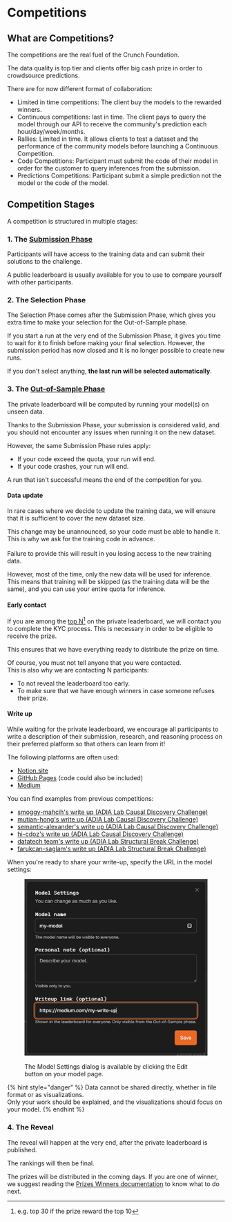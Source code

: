 # Competitions

## What are Competitions?

The competitions are the real fuel of the Crunch Foundation.&#x20;

The data quality is top tier and clients offer big cash prize in order to crowdsource predictions.

There are for now different format of collaboration:

* Limited in time competitions: The client buy the models to the rewarded winners.
* Continuous competitions: last in time. The client pays to query the model through our API to receive the community's prediction each hour/day/week/months.
* Rallies: Limited in time. It allows clients to test a dataset and the performance of the community models before launching a Continuous Competition.
* Code Competitions: Participant must submit the code of their model in order for the customer to query inferences from the submission.
* Predictions Competitions: Participant submit a simple prediction not the model or the code of the model.

## Competition Stages

A competition is structured in multiple stages:

### 1. The [Submission Phase](../../other/glossary.md#submission-phase)

Participants will have access to the training data and can submit their solutions to the challenge.

A public leaderboard is usually available for you to use to compare yourself with other participants.

### 2. The Selection Phase

The Selection Phase comes after the Submission Phase, which gives you extra time to make your selection for the Out-of-Sample phase.

If you start a run at the very end of the Submission Phase, it gives you time to wait for it to finish before making your final selection. However, the submission period has now closed and it is no longer possible to create new runs.

If you don't select anything, **the last run will be selected automatically**.

### 3. The [Out-of-Sample Phase](../../other/glossary.md#out-of-sample-phase)

The private leaderboard will be computed by running your model(s) on unseen data.

Thanks to the Submission Phase, your submission is considered valid, and you should not encounter any issues when running it on the new dataset.

However, the same Submission Phase rules apply:

* If your code exceed the quota, your run will end.
* If your code crashes, your run will end.

A run that isn't successful means the end of the competition for you.

#### Data update

In rare cases where we decide to update the training data, we will ensure that it is sufficient to cover the new dataset size.

This change may be unannounced, so your code must be able to handle it. This is why we ask for the training code in advance.\
\
Failure to provide this will result in you losing access to the new training data.

However, most of the time, only the new data will be used for inference.\
This means that training will be skipped (as the training data will be the same), and you can use your entire quota for inference.

#### Early contact

If you are among the [top N](#user-content-fn-1)[^1] on the private leaderboard, we will contact you to complete the KYC process. This is necessary in order to be eligible to receive the prize.

This ensures that we have everything ready to distribute the prize on time.

Of course, you must not tell anyone that you were contacted.\
This is also why we are contacting N participants:

* To not reveal the leaderboard too early.
* To make sure that we have enough winners in case someone refuses their prize.

#### Write up

While waiting for the private leaderboard, we encourage all participants to write a description of their submission, research, and reasoning process on their preferred platform so that others can learn from it!

The following platforms are often used:

* [Notion.site](https://www.notion.com/product/sites)
* [GitHub Pages](https://docs.github.com/en/pages/getting-started-with-github-pages/creating-a-github-pages-site) (code could also be included)
* [Medium](https://medium.com)

You can find examples from previous competitions:

* [smoggy-mahcih's write up (ADIA Lab Causal Discovery Challenge)](https://thetourney.github.io/adia-report/)
* [mutian-hong's write up (ADIA Lab Causal Discovery Challenge)](https://stream-physician-14c.notion.site/ADIA-Lab-Causal-Discovery-Challenge-Rank3-Solution-1397f010c9428099aa82e4503cad1c20#1457f010c94280cfb541c60cc9f55b97)
* [semantic-alexander's write up (ADIA Lab Causal Discovery Challenge)](https://medium.com/@alexkiechlecornish/4th-place-solution-100k-causal-discovery-challenge-adia-lab-x-crunchdao-e0f88c9eda8e)
* [hi-cdoz's write up (ADIA Lab Causal Discovery Challenge)](https://medium.com/@htnu/the-5th-place-solution-to-the-adia-causal-discovery-challenge-2024-236d5036e03a)
* [datatech team's write up (ADIA Lab Structural Break Challenge)](https://messy-plain-a65.notion.site/ADIA25-211402a1a1b780428471eaed714e285b)
* [farukcan-saglam's write up (ADIA Lab Structural Break Challenge)](adia-lab-structural-break-challenge.md)

When you're ready to share your write-up, specify the URL in the model settings:

<figure><img src="../../.gitbook/assets/image (1) (2).png" alt=""><figcaption><p>The Model Settings dialog is available by clicking the Edit button on your model page.</p></figcaption></figure>

{% hint style="danger" %}
Data cannot be shared directly, whether in file format or as visualizations.\
Only your work should be explained, and the visualizations should focus on your model.
{% endhint %}

### 4. The Reveal

The reveal will happen at the very end, after the private leaderboard is published.

The rankings will then be final.

The prizes will be distributed in the coming days. If you are one of winner, we suggest reading the [Prizes Winners documentation](../faqs/prize-winners.md) to know what to do next.

[^1]: e.g. top 30 if the prize reward the top 10
